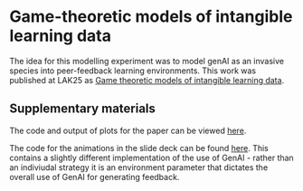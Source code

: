 # Game-theoretic models of intangible learning data

The idea for this modelling experiment was to model genAI as an invasive species into peer-feedback learning environments.
This work was published at LAK25 as [Game theoretic models of intangible learning data](https://dl-acm-org.ezproxy.lib.uts.edu.au/doi/10.1145/3706468.3706557).

## Supplementary materials

The code and output of plots for the paper can be viewed [here](https://htmlpreview.github.io/?https://github.com/benwhicks/LAK25-EGT-modelling-GenAI-invasive-species/blob/main/EGT-modelling-LLM-invasion.html).

The code for the animations in the slide deck can be found [here](https://github.com/benwhicks/LAK25-EGT-modelling-GenAI-invasive-species/blob/main/plots-for-LAK25-slides.R). This contains a slightly different implementation of the use of GenAI - rather than an indiviudal strategy it is an environment parameter that dictates the overall use of GenAI for generating feedback. 
